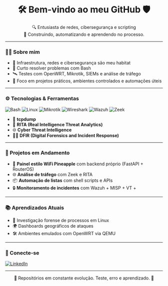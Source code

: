 <h1 align="center">🛠️ Bem-vindo ao meu GitHub 🛡️</h1>

<p align="center">
  🔍 Entusiasta de redes, cibersegurança e scripting<br>
  🧪 Construindo, automatizando e aprendendo no processo.
</p>

---

### 👨‍💻 Sobre mim

- 🔧 Infraestrutura, redes e cibersegurança são meu habitat
- 🐚 Curto resolver problemas com Bash
- 🛰️ Testes com OpenWRT, Mikrotik, SIEMs e análise de tráfego
- 🎯 Foco em projetos práticos, ambientes controlados e automações úteis

---
### ⚙️ Tecnologias & Ferramentas

![Bash](https://img.shields.io/badge/-Bash-121011?style=flat&logo=gnu-bash&logoColor=white)
![Linux](https://img.shields.io/badge/-Linux-FCC624?style=flat&logo=linux&logoColor=black)
![Mikrotik](https://img.shields.io/badge/-Mikrotik-EA4335?style=flat&logo=router&logoColor=white)
![Wireshark](https://img.shields.io/badge/-Wireshark-306998?style=flat&logo=wireshark&logoColor=white)
![Wazuh](https://img.shields.io/badge/-Wazuh-005BAC?style=flat&logoColor=white)
![Zeek](https://img.shields.io/badge/-Zeek-000000?style=flat&logo=zeek&logoColor=white)

- 🧪 **tcpdump**
- 🧠 **RITA (Real Intelligence Threat Analytics)**
- 🌐 **Cyber Threat Intelligence**
- 🕵️‍♂️ **DFIR (Digital Forensics and Incident Response)**

</div>

---

### 🚧 Projetos em Andamento

- 🧠 **Painel estilo WiFi Pineapple** com backend próprio (FastAPI + RouterOS)
- 🌐 **Análise de tráfego** com Zeek e RITA
- 📦 **Automação de listas** com shell scripts e APIs
- 🔒 **Monitoramento de incidentes** com Wazuh + MISP + VT + 

---

### 📚 Aprendizados Atuais

- 🔬 Investigação forense de processos em Linux
- 🌍 Dashboards geográficos de ataques
- 🛠️ Ambientes emulados com OpenWRT via QEMU

---

### 🤝 Conecte-se

[![LinkedIn](https://img.shields.io/badge/-LinkedIn-0A66C2?style=flat&logo=linkedin&logoColor=white)](https://www.linkedin.com/in/seuusuario)

---

<p align="center">
  🔗 Repositórios em constante evolução. Teste, erro e aprendizado. 🚀
</p>
